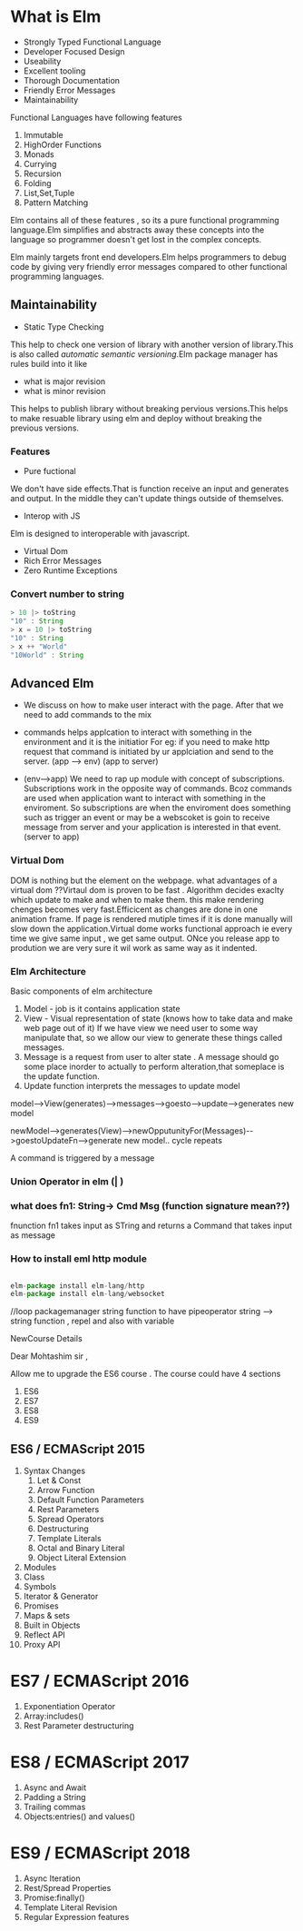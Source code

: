 
# What is Elm 

- Strongly Typed Functional Language
- Developer Focused Design
- Useability
- Excellent tooling
- Thorough Documentation
- Friendly Error Messages
- Maintainability

Functional Languages have following features

1. Immutable
2. HighOrder Functions
3. Monads
4. Currying
5. Recursion
6. Folding
7. List,Set,Tuple
8. Pattern Matching

Elm contains all of these features , so its a pure functional programming language.Elm simplifies and abstracts away these concepts into the language so programmer doesn't get lost in the complex concepts.

Elm mainly targets front end developers.Elm helps programmers to debug code by giving very friendly error messages compared to other functional programming languages.

## Maintainability

- Static Type Checking

This help to check one version of library with another version of library.This is also called *automatic semantic versioning*.Elm package manager has rules build into it like

- what is major revision
- what is minor revision

This helps to publish library without breaking pervious versions.This helps to make resuable library using elm and deploy without breaking the previous versions.


### Features

- Pure fuctional

We don't have side effects.That is function receive an input and generates and output. In the middle they can't update things outside of themselves.

- Interop with JS

Elm is designed to interoperable with javascript.

- Virtual Dom
- Rich Error Messages
- Zero Runtime Exceptions

### Convert number to string

```javascript
> 10 |> toString
"10" : String
> x = 10 |> toString
"10" : String
> x ++ "World"
"10World" : String

```

## Advanced Elm

- We discuss on how to make user interact with the page.
After that we need to add commands to the mix

- commands helps applcation to interact with something in the environment
and it is the initiatior
For eg: if you need to make http request that command is initiated by ur applciation and send to the server. (app --> env)
(app to server)

- (env-->app) We need to rap up module with concept of subscriptions. Subscriptions work in the opposite way of commands. Bcoz commands are used when application want to interact with something in the enviroment. So subscriptions are when the enviroment does something such as trigger an event or may be a webscoket is goin to receive message from server and your application is interested in that event.
(server to app)

### Virtual Dom

DOM is nothing but the element on the webpage. what advantages of a virtual dom ??Virtaul dom is proven to be fast . Algorithm decides exaclty which update to make and when to make them. this make rendering chenges becomes very fast.Efficicent as changes are done in one animation frame.
If page is rendered mutiple times if it is done manually will slow down the application.Virtual dome works functional approach ie every time we give same input , we get same output.
ONce you release app to prodution we are very sure it wil work as same way as it indented.

### Elm Architecture

Basic components of elm architecture

1. Model - job is it contains application state
2. View - Visual representation of state (knows how to take data and make web page out of it)
If we have view we need user to some way manipulate that, so we allow our view to generate these things called messages.
3. Message is a request from user to alter state . A message should go some place inorder to actually to perform alteration,that someplace is the update function.
4. Update function interprets the messages to update model


model-->View(generates)-->messages-->goesto-->update-->generates new model

newModel-->generates(View)-->newOpputunityFor(Messages)-->goestoUpdateFn-->generate new model..
cycle repeats

A command is triggered by a message

### Union Operator in elm (| )

### what does  fn1: String-> Cmd Msg (function signature mean??)

fnunction fn1 takes input as STring and returns a Command that takes input as message

### How to install eml http module

```javascript

elm-package install elm-lang/http 
elm-package install elm-lang/websocket

```

//loop
packagemanager
string
function to have pipeoperator
string --> string function , repel and also with variable

NewCourse Details

Dear Mohtashim sir ,

 Allow me to upgrade the ES6 course . The course could have 4 sections

  1. ES6
  2. ES7
  3. ES8
  4. ES9

## ES6 / ECMAScript 2015

1. Syntax Changes
   1. Let & Const
   2. Arrow Function
   3. Default Function Parameters
   4. Rest Parameters
   5. Spread Operators
   6. Destructuring
   7. Template Literals
   8. Octal and Binary Literal
   9. Object Literal Extension
2.  Modules
3.  Class
4.  Symbols
5.  Iterator & Generator
6.  Promises
7.  Maps & sets
8.  Built in Objects
9.  Reflect API
10. Proxy API

# ES7 / ECMAScript 2016

1. Exponentiation Operator
2. Array:includes()
3. Rest Parameter destructuring
  
# ES8 / ECMAScript 2017

1. Async and Await
2. Padding a String
3. Trailing commas
4. Objects:entries() and values()

# ES9 / ECMAScript 2018

1. Async Iteration
2. Rest/Spread Properties
3. Promise:finally()
4. Template Literal Revision
5. Regular Expression features
